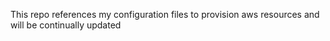 This repo references my configuration files to provision aws resources and will be continually updated